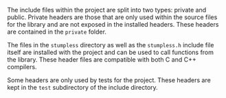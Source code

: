 The include files within the project are split into two types: private and
public. Private headers are those that are only used within the source files for
the library and are not exposed in the installed headers. These headers are
contained in the `private` folder.

The files in the `stumpless` directory as well as the `stumpless.h` include file
itself are installed with the project and can be used to call functions from the
library. These header files are compatible with both C and C++ compilers.

Some headers are only used by tests for the project. These headers are kept in
the `test` subdirectory of the include directory.
